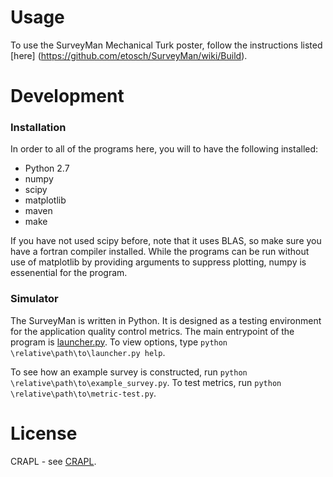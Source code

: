 # Usage

To use the SurveyMan Mechanical Turk poster, follow the instructions listed [here] (https://github.com/etosch/SurveyMan/wiki/Build).

# Development

### Installation 

In order to all of the programs here, you will to have the following installed:

* Python 2.7
* numpy
* scipy
* matplotlib
* maven 
* make

If you have not used scipy before, note that it uses BLAS, so make sure you have a fortran compiler installed. While the programs can be run without use of matplotlib by providing arguments to suppress plotting, numpy is essenential for the program.

### Simulator

The SurveyMan is written in Python. It is designed as a testing environment for the application quality control metrics. The main entrypoint of the program is [launcher.py](https://github.com/etosch/surveyAutomation/blob/master/src/python/survey/launcher.py). To view options, type `python \relative\path\to\launcher.py help`.

To see how an example survey is constructed, run `python \relative\path\to\example_survey.py`. To test metrics, run `python \relative\path\to\metric-test.py`.

# License 
CRAPL - see [CRAPL](CRAPL-LICENSE).


